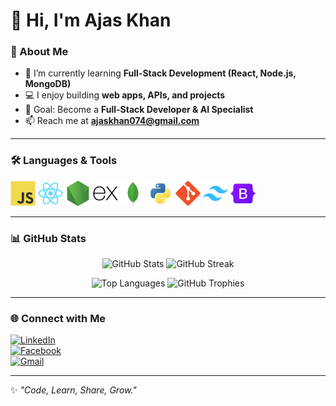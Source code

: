 # 👋 Hi, I'm Ajas Khan  

### 🚀 About Me  
- 🌱 I’m currently learning **Full-Stack Development (React, Node.js, MongoDB)**  
- 💻 I enjoy building **web apps, APIs, and projects**  
- 🎯 Goal: Become a **Full-Stack Developer & AI Specialist**  
- 📫 Reach me at **ajaskhan074@gmail.com**  

---

### 🛠️ Languages & Tools  

<p align="left">  
  <img src="https://raw.githubusercontent.com/devicons/devicon/master/icons/javascript/javascript-original.svg" alt="JavaScript" width="40" height="40"/>  
  <img src="https://raw.githubusercontent.com/devicons/devicon/master/icons/react/react-original.svg" alt="React" width="40" height="40"/>  
  <img src="https://raw.githubusercontent.com/devicons/devicon/master/icons/nodejs/nodejs-original.svg" alt="Node.js" width="40" height="40"/>  
  <img src="https://raw.githubusercontent.com/devicons/devicon/master/icons/express/express-original.svg" alt="Express" width="40" height="40"/>  
  <img src="https://raw.githubusercontent.com/devicons/devicon/master/icons/mongodb/mongodb-original.svg" alt="MongoDB" width="40" height="40"/>  
  <img src="https://raw.githubusercontent.com/devicons/devicon/master/icons/python/python-original.svg" alt="Python" width="40" height="40"/>  
  <img src="https://raw.githubusercontent.com/devicons/devicon/master/icons/git/git-original.svg" alt="Git" width="40" height="40"/>  
  <img src="https://raw.githubusercontent.com/devicons/devicon/master/icons/tailwindcss/tailwindcss-original.svg" alt="TailwindCSS" width="40" height="40"/>  
  <img src="https://raw.githubusercontent.com/devicons/devicon/master/icons/bootstrap/bootstrap-original.svg" alt="Bootstrap" width="40" height="40"/>  
</p>  

---

### 📊 GitHub Stats  

<p align="center">
  <img src="https://github-readme-stats.vercel.app/api?username=YOURUSERNAME&show_icons=true&theme=radical&hide_border=true" alt="GitHub Stats" width="48%"/>
  <img src="https://github-readme-streak-stats.herokuapp.com/?user=YOURUSERNAME&theme=radical&hide_border=true" alt="GitHub Streak" width="48%"/>
</p>

<p align="center">
  <img src="https://github-readme-stats.vercel.app/api/top-langs/?username=YOURUSERNAME&layout=compact&theme=radical&hide_border=true" alt="Top Languages" width="48%"/>
  <img src="https://github-profile-trophy.vercel.app/?username=YOURUSERNAME&theme=radical&no-frame=true&margin-w=10" alt="GitHub Trophies" width="48%"/>
</p>

---

### 🌐 Connect with Me  
[![LinkedIn](https://img.shields.io/badge/LinkedIn-blue?logo=linkedin&logoColor=white)](https://www.linkedin.com/in/ajas-khan-093092376/)  
[![Facebook](https://img.shields.io/badge/Facebook-1877F2?logo=facebook&logoColor=white)](YOUR_FACEBOOK_LINK)  
[![Gmail](https://img.shields.io/badge/Gmail-D14836?logo=gmail&logoColor=white)](mailto:ajaskhan074@gmail.com)  

---

✨ *"Code, Learn, Share, Grow."*  
